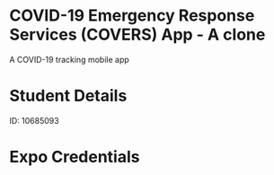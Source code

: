 # COVID-19 Emergency Response Services (COVERS) App - A clone
A COVID-19 tracking mobile app


# Student Details
ID: 10685093



# Expo Credentials

